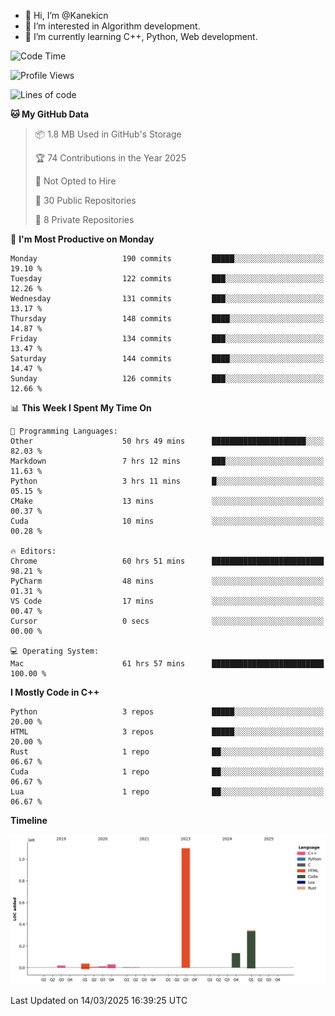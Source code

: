 - 👋 Hi, I’m @Kanekicn
- 👀 I’m interested in Algorithm development.
- 🌱 I’m currently learning C++, Python, Web development.

<!---
cotecsz/cotecsz is a ✨ special ✨ repository because its `README.md` (this file) appears on your GitHub profile.
You can click the Preview link to take a look at your changes.
--->

<!--START_SECTION:waka-->
![Code Time](http://img.shields.io/badge/Code%20Time-2%2C938%20hrs%2050%20mins-blue)

![Profile Views](http://img.shields.io/badge/Profile%20Views-0-blue)

![Lines of code](https://img.shields.io/badge/From%20Hello%20World%20I%27ve%20Written-1.7%20million%20lines%20of%20code-blue)

**🐱 My GitHub Data** 

> 📦 1.8 MB Used in GitHub's Storage 
 > 
> 🏆 74 Contributions in the Year 2025
 > 
> 🚫 Not Opted to Hire
 > 
> 📜 30 Public Repositories 
 > 
> 🔑 8 Private Repositories 
 > 
📅 **I'm Most Productive on Monday** 

```text
Monday                   190 commits         █████░░░░░░░░░░░░░░░░░░░░   19.10 % 
Tuesday                  122 commits         ███░░░░░░░░░░░░░░░░░░░░░░   12.26 % 
Wednesday                131 commits         ███░░░░░░░░░░░░░░░░░░░░░░   13.17 % 
Thursday                 148 commits         ████░░░░░░░░░░░░░░░░░░░░░   14.87 % 
Friday                   134 commits         ███░░░░░░░░░░░░░░░░░░░░░░   13.47 % 
Saturday                 144 commits         ████░░░░░░░░░░░░░░░░░░░░░   14.47 % 
Sunday                   126 commits         ███░░░░░░░░░░░░░░░░░░░░░░   12.66 % 
```


📊 **This Week I Spent My Time On** 

```text
💬 Programming Languages: 
Other                    50 hrs 49 mins      █████████████████████░░░░   82.03 % 
Markdown                 7 hrs 12 mins       ███░░░░░░░░░░░░░░░░░░░░░░   11.63 % 
Python                   3 hrs 11 mins       █░░░░░░░░░░░░░░░░░░░░░░░░   05.15 % 
CMake                    13 mins             ░░░░░░░░░░░░░░░░░░░░░░░░░   00.37 % 
Cuda                     10 mins             ░░░░░░░░░░░░░░░░░░░░░░░░░   00.28 % 

🔥 Editors: 
Chrome                   60 hrs 51 mins      █████████████████████████   98.21 % 
PyCharm                  48 mins             ░░░░░░░░░░░░░░░░░░░░░░░░░   01.31 % 
VS Code                  17 mins             ░░░░░░░░░░░░░░░░░░░░░░░░░   00.47 % 
Cursor                   0 secs              ░░░░░░░░░░░░░░░░░░░░░░░░░   00.00 % 

💻 Operating System: 
Mac                      61 hrs 57 mins      █████████████████████████   100.00 % 
```

**I Mostly Code in C++** 

```text
Python                   3 repos             █████░░░░░░░░░░░░░░░░░░░░   20.00 % 
HTML                     3 repos             █████░░░░░░░░░░░░░░░░░░░░   20.00 % 
Rust                     1 repo              ██░░░░░░░░░░░░░░░░░░░░░░░   06.67 % 
Cuda                     1 repo              ██░░░░░░░░░░░░░░░░░░░░░░░   06.67 % 
Lua                      1 repo              ██░░░░░░░░░░░░░░░░░░░░░░░   06.67 % 
```



**Timeline**

![Lines of Code chart](https://raw.githubusercontent.com/Kanekicn/Kanekicn/master/assets/bar_graph.png)


 Last Updated on 14/03/2025 16:39:25 UTC
<!--END_SECTION:waka-->
